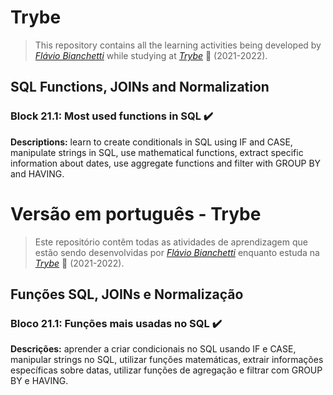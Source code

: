 # Trybe

> This repository contains all the learning activities being developed by _[Flávio Bianchetti](https://www.linkedin.com/in/flaviobianchetti/)_ while studying at _[Trybe](https://www.betrybe.com/)_ :rocket: (2021-2022).

## SQL Functions, JOINs and Normalization


### Block 21.1: Most used functions in SQL :heavy_check_mark:

**Descriptions:** learn to create conditionals in SQL using IF and CASE, manipulate strings in SQL, use mathematical functions, extract specific information about dates, use aggregate functions and filter with GROUP BY and HAVING.


# Versão em português - Trybe

> Este repositório contêm todas as atividades de aprendizagem que estão sendo desenvolvidas por  _[Flávio Bianchetti](https://www.linkedin.com/in/flaviobianchetti/)_ enquanto estuda na _[Trybe](https://www.betrybe.com/)_ :rocket: (2021-2022).

## Funções SQL, JOINs e Normalização


### Bloco 21.1: Funções mais usadas no SQL :heavy_check_mark:

**Descrições:** aprender a criar condicionais no SQL usando IF e CASE, manipular strings no SQL, utilizar funções matemáticas, extrair informações específicas sobre datas, utilizar funções de agregação e filtrar com GROUP BY e HAVING.

